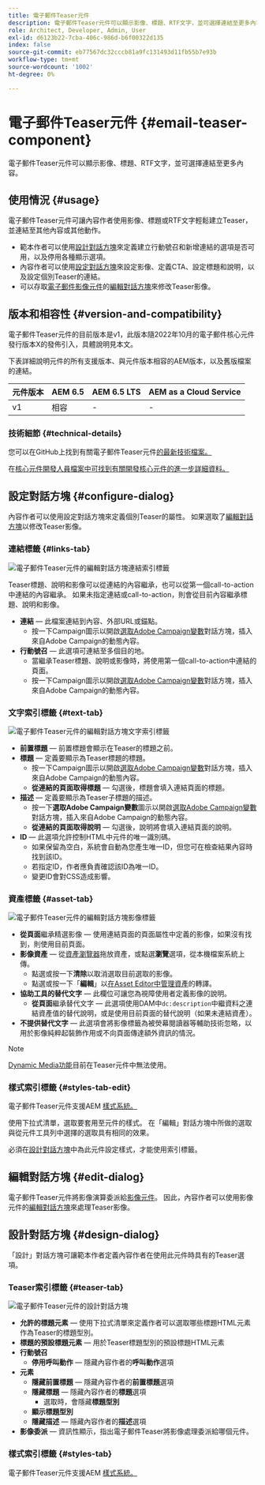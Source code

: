 ```yaml
---
title: 電子郵件Teaser元件
description: 電子郵件Teaser元件可以顯示影像、標題、RTF文字，並可選擇連結至更多內容。
role: Architect, Developer, Admin, User
exl-id: d6123b22-7cba-406c-986d-b6f00322d135
index: false
source-git-commit: eb77567dc32cccb81a9fc131493d11fb55b7e93b
workflow-type: tm+mt
source-wordcount: '1002'
ht-degree: 0%

---
```



# 電子郵件Teaser元件 {#email-teaser-component}

電子郵件Teaser元件可以顯示影像、標題、RTF文字，並可選擇連結至更多內容。

## 使用情況 {#usage}

電子郵件Teaser元件可讓內容作者使用影像、標題或RTF文字輕鬆建立Teaser，並連結至其他內容或其他動作。

* 範本作者可以使用[設計對話方塊](#design-dialog)來定義建立行動號召和新增連結的選項是否可用，以及停用各種顯示選項。
* 內容作者可以使用[設定對話方塊](#configure-dialog)來設定影像、定義CTA、設定標題和說明，以及設定個別Teaser的連結。
* 可以存取[電子郵件影像元件](image.md)的[編輯對話方塊](image.md#edit-dialog)來修改Teaser影像。

## 版本和相容性 {#version-and-compatibility}

電子郵件Teaser元件的目前版本是v1，此版本隨2022年10月的電子郵件核心元件發行版本X的發佈引入，具體說明見本文。

下表詳細說明元件的所有支援版本、與元件版本相容的AEM版本，以及舊版檔案的連結。

| 元件版本 | AEM 6.5 | AEM 6.5 LTS | AEM as a Cloud Service |
|---|---|---|---|
| v1 | 相容 | - | - |

### 技術細節 {#technical-details}

您可以在GitHub上找到有關電子郵件Teaser元件[的最新技術檔案。](https://adobe.com/go/aem_cmp_tech_email_teaser_v1)

在[核心元件開發人員檔案中可找到有關開發核心元件的進一步詳細資料。](/help/developing/overview.md)

## 設定對話方塊 {#configure-dialog}

內容作者可以使用設定對話方塊來定義個別Teaser的屬性。 如果選取了[編輯對話方塊](#edit-dialog)以修改Teaser影像。

### 連結標籤 {#links-tab}

![電子郵件Teaser元件的編輯對話方塊連結索引標籤](/help/email/assets/email-teaser-edit-links.png)

Teaser標題、說明和影像可以從連結的內容繼承，也可以從第一個call-to-action中連結的內容繼承。 如果未指定連結或call-to-action，則會從目前內容繼承標題、說明和影像。

* **連結** — 此檔案連結到內容、外部URL或錨點。
   * 按一下Campaign圖示以開啟[選取Adobe Campaign變數](/help/email/campaign-variables.md)對話方塊，插入來自Adobe Campaign的動態內容。
* **行動號召** — 此選項可連結至多個目的地。
   * 當繼承Teaser標題、說明或影像時，將使用第一個call-to-action中連結的頁面。
   * 按一下Campaign圖示以開啟[選取Adobe Campaign變數](/help/email/campaign-variables.md)對話方塊，插入來自Adobe Campaign的動態內容。

### 文字索引標籤 {#text-tab}

![電子郵件Teaser元件的編輯對話方塊文字索引標籤](/help/email/assets/email-teaser-edit-text.png)

* **前置標題** — 前置標題會顯示在Teaser的標題之前。
* **標題** — 定義要顯示為Teaser標題的標題。
   * 按一下Campaign圖示以開啟[選取Adobe Campaign變數](/help/email/campaign-variables.md)對話方塊，插入來自Adobe Campaign的動態內容。
   * **從連結的頁面取得標題** — 勾選後，標題會填入連結頁面的標題。
* **描述** — 定義要顯示為Teaser子標題的描述。
   * 按一下&#x200B;**選取Adobe Campaign變數**&#x200B;圖示以開啟[選取Adobe Campaign變數](/help/email/campaign-variables.md)對話方塊，插入來自Adobe Campaign的動態內容。
   * **從連結的頁面取得說明** — 勾選後，說明將會填入連結頁面的說明。
* **ID** — 此選項允許控制HTML中元件的唯一識別碼。
   * 如果保留為空白，系統會自動為您產生唯一ID，但您可在檢查結果內容時找到該ID。
   * 若指定ID，作者應負責確認該ID為唯一ID。
   * 變更ID會對CSS造成影響。

### 資產標籤 {#asset-tab}

![電子郵件Teaser元件的編輯對話方塊影像標籤](/help/email/assets/email-teaser-edit-image.png)

* **從頁面**&#x200B;繼承精選影像 — 使用連結頁面的頁面屬性中定義的影像，如果沒有找到，則使用目前頁面。
* **影像資產** — 從[資產瀏覽器](https://experienceleague.adobe.com/docs/experience-manager-cloud-service/sites/authoring/fundamentals/environment-tools.html)拖放資產，或點選&#x200B;**瀏覽**&#x200B;選項，從本機檔案系統上傳。
   * 點選或按一下&#x200B;**清除**&#x200B;以取消選取目前選取的影像。
   * 點選或按一下「**編輯**」以[在Asset Editor中管理資產](https://experienceleague.adobe.com/docs/experience-manager-cloud-service/assets/manage/manage-digital-assets.html)的轉譯。
* **協助工具的替代文字** — 此欄位可讓您為視障使用者定義影像的說明。
   * **從頁面**&#x200B;繼承替代文字 — 此選項使用DAM中`dc:description`中繼資料之連結資產值的替代說明，或是使用目前頁面的替代說明（如果未連結資產）。
* **不提供替代文字** — 此選項會將影像標籤為被熒幕閱讀器等輔助技術忽略，以用於影像純粹起裝飾作用或不向頁面傳達額外資訊的情況。

>[!NOTE]
>
>[Dynamic Media功能](image.md#dynamic-media)目前在Teaser元件中無法使用。

### 樣式索引標籤 {#styles-tab-edit}

電子郵件Teaser元件支援AEM [樣式系統。](/help/get-started/authoring.md#component-styling)

使用下拉式清單，選取要套用至元件的樣式。 在「編輯」對話方塊中所做的選取與從元件工具列中選擇的選取具有相同的效果。

必須在[設計對話方塊](#design-dialog)中為此元件設定樣式，才能使用索引標籤。

## 編輯對話方塊 {#edit-dialog}

電子郵件Teaser元件將影像演算委派給[影像元件](image.md)。 因此，內容作者可以使用影像元件的[編輯對話方塊](image.md#edit-dialog)來處理Teaser影像。

## 設計對話方塊 {#design-dialog}

「設計」對話方塊可讓範本作者定義內容作者在使用此元件時具有的Teaser選項。

### Teaser索引標籤 {#teaser-tab}

![電子郵件Teaser元件的設計對話方塊](/help/email/assets/email-teaser-design.png)

* **允許的標題元素** — 使用下拉式清單來定義作者可以選取哪些標題HTML元素作為Teaser的標題型別。
* **標題的預設標題元素** — 用於Teaser標題型別的預設標題HTML元素
* **行動號召**
   * **停用呼叫動作** — 隱藏內容作者的&#x200B;**呼叫動作**&#x200B;選項
* **元素**
   * **隱藏前置標題** — 隱藏內容作者的&#x200B;**前置標題**&#x200B;選項
   * **隱藏標題** — 隱藏內容作者的&#x200B;**標題**&#x200B;選項
      * 選取時，會隱藏&#x200B;**標題型別**
   * **顯示標題型別**
   * **隱藏描述** — 隱藏內容作者的&#x200B;**描述**&#x200B;選項
* **影像委派** — 資訊性顯示，指出電子郵件Teaser將影像處理委派給哪個元件。

### 樣式索引標籤 {#styles-tab}

電子郵件Teaser元件支援AEM [樣式系統。](/help/get-started/authoring.md#component-styling)
